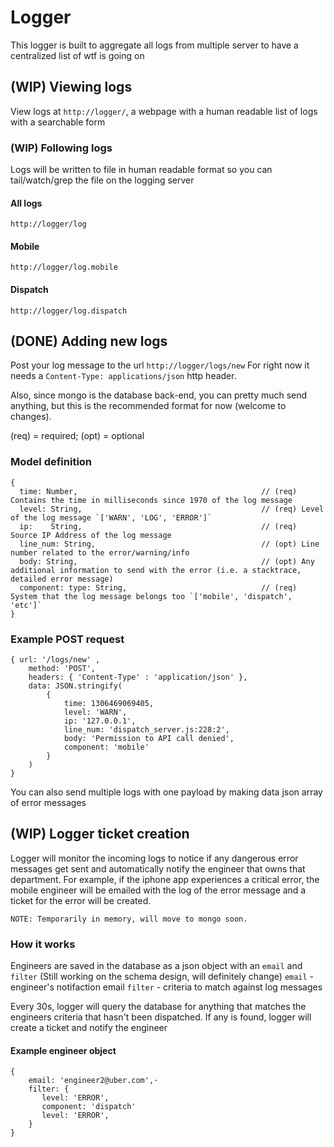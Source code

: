 # Logger
This logger is built to aggregate all logs from multiple server to have a centralized list of wtf is going on

## (WIP) Viewing logs
View logs at `http://logger/`, a webpage with a human readable list of logs with a searchable form

### (WIP) Following logs
Logs will be written to file in human readable format so you can tail/watch/grep the file on the logging server
#### All logs
`http://logger/log`
#### Mobile
`http://logger/log.mobile`
#### Dispatch
`http://logger/log.dispatch`

## (DONE) Adding new logs
Post your log message to the url `http://logger/logs/new` 
For right now it needs a `Content-Type: applications/json` http header.

Also, since mongo is the database back-end, you can pretty much send anything, but this is the recommended format for now (welcome to changes).

(req) = required; (opt) = optional

### Model definition
    {
      time: Number,                                         // (req) Contains the time in milliseconds since 1970 of the log message
      level: String,                                        // (req) Level of the log message `['WARN', 'LOG', 'ERROR']`
      ip:    String,                                        // (req) Source IP Address of the log message 
      line_num: String,                                     // (opt) Line number related to the error/warning/info 
      body: String,                                         // (opt) Any additional information to send with the error (i.e. a stacktrace, detailed error message)
      component: type: String,                              // (req) System that the log message belongs too `['mobile', 'dispatch', 'etc']`
    }

### Example POST request
    { url: '/logs/new' ,
        method: 'POST', 
        headers: { 'Content-Type' : 'application/json' },
        data: JSON.stringify(
            {
                time: 1306469069405,
                level: 'WARN',
                ip: '127.0.0.1',
                line_num: 'dispatch_server.js:228:2',
                body: 'Permission to API call denied',
                component: 'mobile'
            }
        )
    }

You can also send multiple logs with one payload by making data json array of error messages

## (WIP) Logger ticket creation
   Logger will monitor the incoming logs to notice if any dangerous error messages get sent and automatically notify the engineer that owns that department.
   For example, if the iphone app experiences a critical error, the mobile engineer will be emailed with the log of the error message and a ticket for the error will be created.

   `NOTE: Temporarily in memory, will move to mongo soon.`

### How it works
   Engineers are saved in the database as a json object with an `email` and `filter` (Still working on the schema design, will definitely change)
   `email` - engineer's notifaction email
   `filter` - criteria to match against log messages

   Every 30s, logger will query the database for anything that matches the engineers criteria that hasn't been dispatched. If any is found, logger will create a ticket and notify the engineer 

#### Example engineer object
    {                                                                         
        email: 'engineer2@uber.com',·                                                                
        filter: {                                                                                    
           level: 'ERROR',                                                                  
           component: 'dispatch'                                                           
           level: 'ERROR',                                                                      
        }
    }
